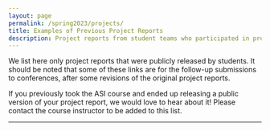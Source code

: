 ```yaml
---
layout: page
permalink: /spring2023/projects/
title: Examples of Previous Project Reports
description: Project reports from student teams who participated in previous editions of the ASI course
---
```


We list here only project reports that were publicly released by students. It should be noted that some of these links are for the follow-up submissions to conferences, after some revisions of the original project reports.

If you previously took the ASI course and ended up releasing a public version of your project report, we would love to hear about it! Please contact the course instructor to be added to this list.

***
